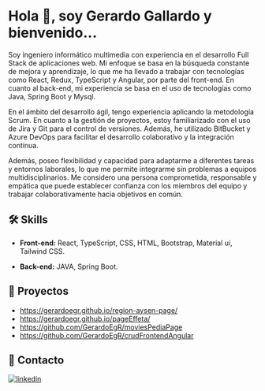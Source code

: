 # Hola 👋, soy Gerardo Gallardo y bienvenido...

Soy ingeniero informático multimedia con experiencia en el desarrollo Full Stack de aplicaciones web. Mi enfoque se basa en la búsqueda constante de mejora y aprendizaje, lo que me ha llevado a trabajar con tecnologías como React, Redux, TypeScript y Angular, por parte del front-end. En cuanto al back-end, mi experiencia se basa en el uso de tecnologías como Java, Spring Boot y Mysql.

En el ámbito del desarrollo ágil, tengo experiencia aplicando la metodología Scrum. En cuanto a la gestión de proyectos, estoy familiarizado con el uso de Jira y Git para el control de versiones. Además, he utilizado BitBucket y Azure DevOps para facilitar el desarrollo colaborativo y la integración continua.

Además, poseo flexibilidad y capacidad para adaptarme a diferentes tareas y entornos laborales, lo que me permite integrarme sin problemas a equipos multidisciplinarios. Me considero una persona comprometida, responsable y empática que puede establecer confianza con los miembros del equipo y trabajar colaborativamente hacia objetivos en común.

## 🛠 Skills

- **Front-end:** React, TypeScript, CSS, HTML, Bootstrap, Material ui, Tailwind CSS.

- **Back-end:** JAVA, Spring Boot.

  
## 🚀 Proyectos

- https://gerardoegr.github.io/region-aysen-page/
- https://gerardoegr.github.io/pageEffeta/
- https://github.com/GerardoEgR/moviesPediaPage
- https://github.com/GerardoEgR/crudFrontendAngular
  

## 🔗 Contacto
[![linkedin](https://img.shields.io/badge/linkedin-0A66C2?style=for-the-badge&logo=linkedin&logoColor=white)](https://www.linkedin.com/in/gerardo-gallardo-rodríguez-396193171)
